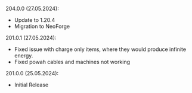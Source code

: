 204.0.0 (27.05.2024):
- Update to 1.20.4
- Migration to NeoForge

201.0.1 (27.05.2024):
- Fixed issue with charge only items, where they would produce infinite energy.
- Fixed powah cables and machines not working

201.0.0 (25.05.2024):
- Initial Release